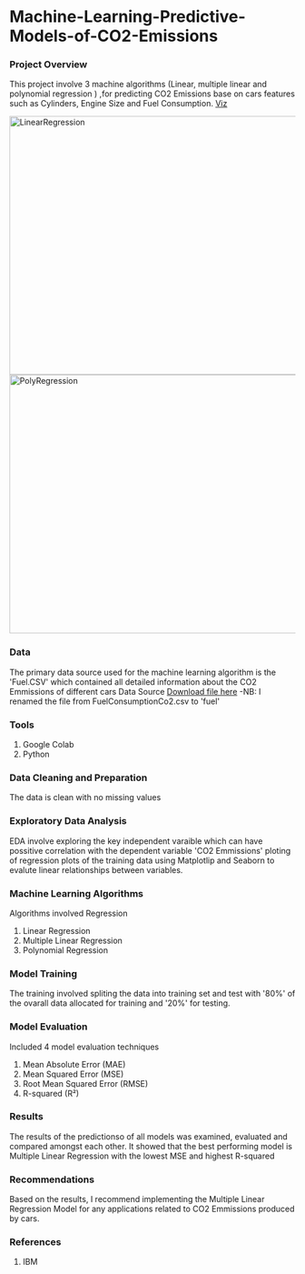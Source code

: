 # Machine-Learning-Predictive-Models-of-CO2-Emissions

### Project Overview
This project involve 3 machine algorithms (Linear, multiple linear and polynomial regression ) ,for predicting CO2 Emissions base on cars features such as Cylinders, Engine Size and Fuel Consumption.
[Viz](LinearRegression)


<img width="571" height="455" alt="LinearRegression" src="https://github.com/user-attachments/assets/1520f7ed-466a-45b4-a4f3-b621d26458b0" />
<img width="571" height="455" alt="PolyRegression" src="https://github.com/user-attachments/assets/b24730a2-c302-46f2-bfad-66e1106260c9" />

### Data
The primary data source used for the machine learning algorithm is the 'Fuel.CSV' which contained all detailed information about the CO2 Emmissions of different cars
Data Source [Download file here](https://cf-courses-data.s3.us.cloud-object-storage.appdomain.cloud/IBMDeveloperSkillsNetwork-ML0101EN-SkillsNetwork/labs/Module%202/data/FuelConsumptionCo2.csv)
-NB: I renamed the file from FuelConsumptionCo2.csv to 'fuel'

### Tools
1) Google Colab
2) Python

### Data Cleaning and Preparation
The data is clean with no missing values

### Exploratory Data Analysis
EDA involve exploring the key independent varaible which can have possitive correlation  with the dependent variable 'CO2 Emmissions'
ploting of regression plots of the training data using Matplotlip and Seaborn to evalute linear relationships between variables.

### Machine Learning Algorithms
Algorithms involved Regression
1) Linear Regression
2) Multiple Linear Regression
3) Polynomial Regression

### Model Training
The training involved spliting the data into training set and test with '80%' of the ovarall data allocated for training and '20%' for testing.

### Model Evaluation
Included 4 model evaluation techniques
1) Mean Absolute Error (MAE)
2) Mean Squared Error (MSE)
3) Root Mean Squared Error (RMSE)
4) R-squared (R²)

### Results
The results of the predictionso of all models was examined, evaluated and compared amongst each other. It showed that the best performing model is Multiple Linear Regression with the lowest MSE and highest R-squared

### Recommendations
Based on the results, I recommend implementing the Multiple Linear Regression Model for any applications related to CO2 Emmissions produced by cars.

### References
1) IBM



